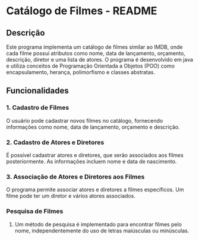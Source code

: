 # Catálogo de Filmes - README

## Descrição
Este programa implementa um catálogo de filmes similar ao IMDB, onde cada filme possui atributos como nome, data de lançamento, orçamento, descrição, diretor e uma lista de atores. O programa é desenvolvido em java e utiliza conceitos de Programação Orientada a Objetos (POO) como encapsulamento, herança, polimorfismo e classes abstratas.

## Funcionalidades

### 1. Cadastro de Filmes
O usuário pode cadastrar novos filmes no catálogo, fornecendo informações como nome, data de lançamento, orçamento e descrição.

### 2. Cadastro de Atores e Diretores
É possível cadastrar atores e diretores, que serão associados aos filmes posteriormente. As informações incluem nome e data de nascimento.

### 3. Associação de Atores e Diretores aos Filmes
O programa permite associar atores e diretores a filmes específicos. Um filme pode ter um diretor e vários atores associados.

### Pesquisa de Filmes
1. Um método de pesquisa é implementado para encontrar filmes pelo nome, independentemente do uso de letras maiúsculas ou minúsculas.
